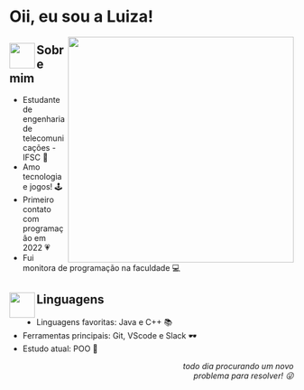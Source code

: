 
  <h1>Oii, eu sou a Luiza! </h1>
</div>

<img src="https://github.com/luizakuze/luizakuze/assets/111708035/3c97d103-8074-4391-a878-70b1a8415d49" width="400px" align="right">
<h2> <img src="https://github.com/luizakuze/luizakuze/assets/111708035/b35ab7b5-4644-47e1-a2cf-9f899f4b6e91" width="45px" align="left">  Sobre mim </h2>

- Estudante de engenharia de telecomunicações - IFSC 📡
- Amo tecnologia e jogos! 🕹
- Primeiro contato com programação em 2022 💗
- Fui monitora de programação na faculdade 💻

<h2> <img src="https://github.com/luizakuze/luizakuze/assets/111708035/b35ab7b5-4644-47e1-a2cf-9f899f4b6e91" width="45px" align="left"> Linguagens </h2>

- Linguagens favoritas: Java e C++ 📚
- Ferramentas principais: Git, VScode e Slack 🕶
- Estudo atual: POO  🌱
<div align="right">
  
_todo dia procurando um novo<br>
problema para resolver! 😜_

</div>
